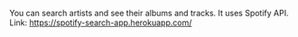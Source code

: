 You can search artists and see their albums and tracks.
It uses Spotify API.
Link: https://spotify-search-app.herokuapp.com/
